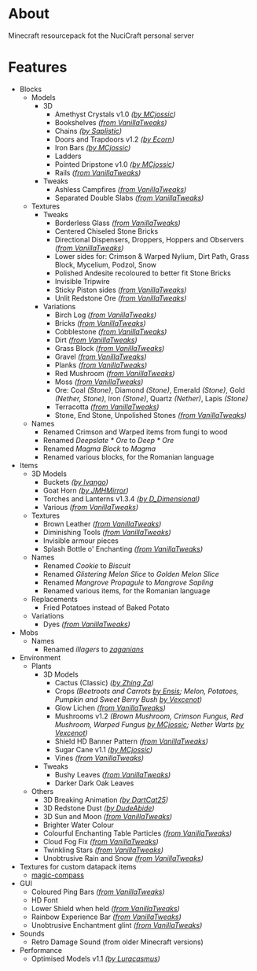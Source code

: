 # About

Minecraft resourcepack fot the NuciCraft personal server

# Features

- Blocks
    - Models
        - 3D
            - Amethyst Crystals v1.0 _([by MCjossic](https://curseforge.com/minecraft/texture-packs/three-dimensional-amethyst-crystals))_
            - Bookshelves _([from VanillaTweaks](https://vanillatweaks.net/picker/resource-packs))_
            - Chains _([by Saplistic](https://planetminecraft.com/texture-pack/3d-chains))_
            - Doors and Trapdoors v1.2 _([by Ecorn](https://planetminecraft.com/texture-pack/3d-doors-amp-trapdoors))_
            - Iron Bars _([by MCjossic](https://curseforge.com/minecraft/texture-packs/three-dimensional-iron-bars))_
            - Ladders
            - Pointed Dripstone v1.0 _([by MCjossic](https://curseforge.com/minecraft/texture-packs/three-dimensional-pointed-dripstone))_
            - Rails _([from VanillaTweaks](https://vanillatweaks.net/picker/resource-packs))_
        - Tweaks
            - Ashless Campfires _([from VanillaTweaks](https://vanillatweaks.net/picker/resource-packs))_
            - Separated Double Slabs _([from VanillaTweaks](https://vanillatweaks.net/picker/resource-packs))_
    - Textures
        - Tweaks
            - Borderless Glass _([from VanillaTweaks](https://vanillatweaks.net/picker/resource-packs))_
            - Centered Chiseled Stone Bricks
            - Directional Dispensers, Droppers, Hoppers and Observers _([from VanillaTweaks](https://vanillatweaks.net/picker/resource-packs))_
            - Lower sides for: Crimson & Warped Nylium, Dirt Path, Grass Block, Mycelium, Podzol, Snow
            - Polished Andesite recoloured to better fit Stone Bricks
            - Invisible Tripwire
            - Sticky Piston sides _([from VanillaTweaks](https://vanillatweaks.net/picker/resource-packs))_
            - Unlit Redstone Ore _([from VanillaTweaks](https://vanillatweaks.net/picker/resource-packs))_
        - Variations
            - Birch Log _([from VanillaTweaks](https://vanillatweaks.net/picker/resource-packs))_
            - Bricks _([from VanillaTweaks](https://vanillatweaks.net/picker/resource-packs))_
            - Cobblestone _([from VanillaTweaks](https://vanillatweaks.net/picker/resource-packs))_
            - Dirt _([from VanillaTweaks](https://vanillatweaks.net/picker/resource-packs))_
            - Grass Block _([from VanillaTweaks](https://vanillatweaks.net/picker/resource-packs))_
            - Gravel _([from VanillaTweaks](https://vanillatweaks.net/picker/resource-packs))_
            - Planks _([from VanillaTweaks](https://vanillatweaks.net/picker/resource-packs))_
            - Red Mushroom _([from VanillaTweaks](https://vanillatweaks.net/picker/resource-packs))_
            - Moss _([from VanillaTweaks](https://vanillatweaks.net/picker/resource-packs))_
            - Ore: Coal _(Stone)_, Diamond _(Stone)_, Emerald _(Stone)_, Gold _(Nether, Stone)_, Iron _(Stone)_, Quartz _(Nether)_, Lapis _(Stone)_
            - Terracotta _([from VanillaTweaks](https://vanillatweaks.net/picker/resource-packs))_
            - Stone, End Stone, Unpolished Stones _([from VanillaTweaks](https://vanillatweaks.net/picker/resource-packs))_
    - Names
        - Renamed Crimson and Warped items from fungi to wood
        - Renamed _Deepslate * Ore_ to _Deep * Ore_
        - Renamed _Magma Block_ to _Magma_
        - Renamed various blocks, for the Romanian language
- Items
    - 3D Models
        - Buckets _([by Ivango](https://planetminecraft.com/texture-pack/3d-bucket))_
        - Goat Horn _([by JMHMirror](https://planetminecraft.com/texture-pack/3d-goat-horn))_
        - Torches and Lanterns v1.3.4 _([by D_Dimensional](https://planetminecraft.com/texture-pack/3d-hand-torch))_
        - Various _([from VanillaTweaks](https://vanillatweaks.net/picker/resource-packs))_
    - Textures
        - Brown Leather _([from VanillaTweaks](https://vanillatweaks.net/picker/resource-packs))_
        - Diminishing Tools _([from VanillaTweaks](https://vanillatweaks.net/picker/resource-packs))_
        - Invisible armour pieces
        - Splash Bottle o' Enchanting _([from VanillaTweaks](https://vanillatweaks.net/picker/resource-packs))_
    - Names
        - Renamed _Cookie_ to _Biscuit_
        - Renamed _Glistering Melon Slice_ to _Golden Melon Slice_
        - Renamed _Mangrove Propagule_ to _Mangrove Sapling_
        - Renamed various items, for the Romanian language
    - Replacements
        - Fried Potatoes instead of Baked Potato
    - Variations
        - Dyes _([from VanillaTweaks](https://vanillatweaks.net/picker/resource-packs))_
- Mobs
    - Names
        - Renamed _illagers_ to _[zaganians](https://micronations.wiki/wiki/Zaganians)_
- Environment
    - Plants
        - 3D Models
            - Cactus (Classic) _([by Zhing Za](https://planetminecraft.com/texture-pack/3d-classic-cacti))_
            - Crops _(Beetroots and Carrots [by Ensis](https://planetminecraft.com/texture-pack/better-crops-3d-16x); Melon, Potatoes, Pumpkin and Sweet Berry Bush [by Vexcenot](https://curseforge.com/minecraft/texture-packs/crops-3d-revamped))_
            - Glow Lichen _([from VanillaTweaks](https://vanillatweaks.net/picker/resource-packs))_
            - Mushrooms v1.2 _(Brown Mushroom, Crimson Fungus, Red Mushroom, Warped Fungus [by MCjossic](https://curseforge.com/minecraft/texture-packs/three-dimensional-mushrooms); Nether Warts [by Vexcenot](https://www.curseforge.com/minecraft/texture-packs/crops-3d-revamped))_
            - Shield HD Banner Pattern _([from VanillaTweaks](https://vanillatweaks.net/picker/resource-packs))_
            - Sugar Cane v1.1 _([by MCjossic](https://curseforge.com/minecraft/texture-packs/three-dimensional-sugar-cane))_
            - Vines _([from VanillaTweaks](https://vanillatweaks.net/picker/resource-packs))_
        - Tweaks
            - Bushy Leaves _([from VanillaTweaks](https://vanillatweaks.net/picker/resource-packs))_
            - Darker Dark Oak Leaves
    - Others
        - 3D Breaking Animation _([by DartCat25](https://github.com/DartCat25/resourcepacks/tree/main/3d-breaking))_
        - 3D Redstone Dust _([by DudeAbide](https://planetminecraft.com/texture-pack/3d-clean-redstone-dust))_
        - 3D Sun and Moon _([from VanillaTweaks](https://vanillatweaks.net/picker/resource-packs))_
        - Brighter Water Colour
        - Colourful Enchanting Table Particles _([from VanillaTweaks](https://vanillatweaks.net/picker/resource-packs))_
        - Cloud Fog Fix _([from VanillaTweaks](https://vanillatweaks.net/picker/resource-packs))_
        - Twinkling Stars _([from VanillaTweaks](https://vanillatweaks.net/picker/resource-packs))_
        - Unobtrusive Rain and Snow _([from VanillaTweaks](https://vanillatweaks.net/picker/resource-packs))_
- Textures for custom datapack items
    - [magic-compass](https://github.com/hmlendea/mc-datapack-magic_compass)
- GUI
    - Coloured Ping Bars _([from VanillaTweaks](https://vanillatweaks.net/picker/resource-packs))_
    - HD Font
    - Lower Shield when held _([from VanillaTweaks](https://vanillatweaks.net/picker/resource-packs))_
    - Rainbow Experience Bar _([from VanillaTweaks](https://vanillatweaks.net/picker/resource-packs))_
    - Unobtrusive Enchantment glint _([from VanillaTweaks](https://vanillatweaks.net/picker/resource-packs))_
- Sounds
    - Retro Damage Sound (from older Minecraft versions)
- Performance
    - Optimised Models v1.1 _([by Luracasmus](https://planetminecraft.com/texture-pack/modelculling))_
